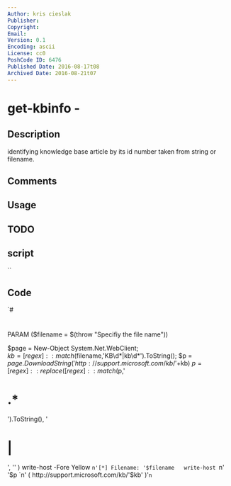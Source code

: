 ```yaml
---
Author: kris cieslak
Publisher: 
Copyright: 
Email: 
Version: 0.1
Encoding: ascii
License: cc0
PoshCode ID: 6476
Published Date: 2016-08-17t08
Archived Date: 2016-08-21t07
---
```


# get-kbinfo - 

## Description

identifying knowledge base article by its id number taken from string or filename.

## Comments



## Usage



## TODO



## script

``

## Code

`#
 #
 #
 #
 #
  PARAM ($filename = $(throw "Specifiy the file name"))
 
  $page = New-Object System.Net.WebClient;  
  $kb = [regex]::match($filename,'KB\d*|kb\d*').ToString();
  $p = $page.DownloadString('http://support.microsoft.com/kb/'+$kb)
  $p = [regex]::replace( [regex]::match($p,'<h1 class="title">.*</h1>').ToString(), '<h1 class="title">|</h1>', '' )
  write-host -Fore Yellow `n'[*] Filename: '$filename  
  write-host `n'    '$p `n'    ( http://support.microsoft.com/kb/'$kb' )'`n
`

